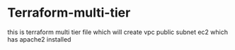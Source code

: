 # Terraform-multi-tier
this is terraform multi tier file which will create vpc public subnet ec2 which has apache2 installed
